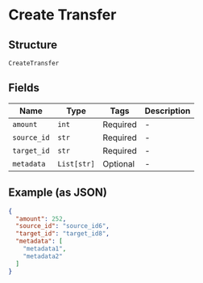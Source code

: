 
# Create Transfer

## Structure

`CreateTransfer`

## Fields

| Name | Type | Tags | Description |
|  --- | --- | --- | --- |
| `amount` | `int` | Required | - |
| `source_id` | `str` | Required | - |
| `target_id` | `str` | Required | - |
| `metadata` | `List[str]` | Optional | - |

## Example (as JSON)

```json
{
  "amount": 252,
  "source_id": "source_id6",
  "target_id": "target_id8",
  "metadata": [
    "metadata1",
    "metadata2"
  ]
}
```

